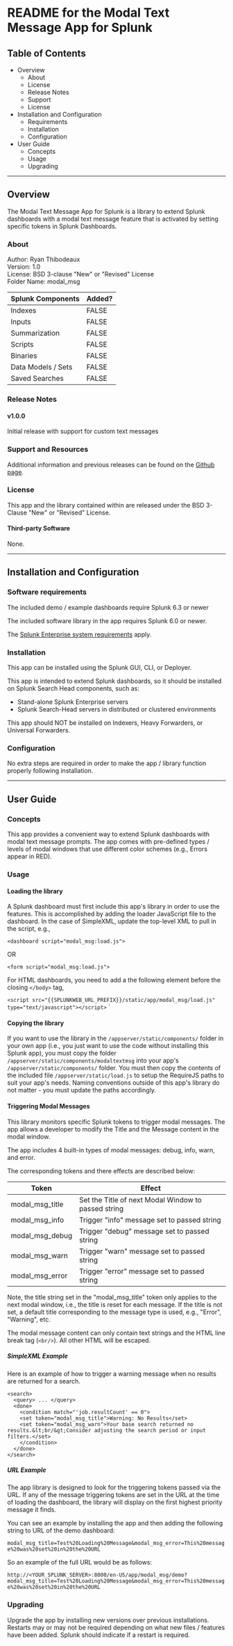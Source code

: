 # README for the Modal Text Message App for Splunk

## Table of Contents

- Overview
    - About
    - License
    - Release Notes
    - Support
    - License
- Installation and Configuration
    - Requirements
    - Installation
    - Configuration
- User Guide
    - Concepts
    - Usage
    - Upgrading

---

## Overview

The Modal Text Message App for Splunk is a library to extend Splunk dashboards with a modal text message feature that is activated by setting specific tokens in Splunk Dashboards.

### About

Author: Ryan Thibodeaux<br/>
Version: 1.0<br/>
License: BSD 3-clause "New" or "Revised" License<br/>
Folder Name: modal_msg<br/>


| Splunk Components | Added?|
| --- | --- |
| Indexes | FALSE |
| Inputs | FALSE |
| Summarization | FALSE |
| Scripts | FALSE |
| Binaries | FALSE |
| Data Models / Sets | FALSE |
| Saved Searches | FALSE |


### Release Notes

#### v1.0.0

Initial release with support for custom text messages

### Support and Resources

Additional information and previous releases can be found on the [Github page](https://github.com/thibodux/modal_msg).

### License

This app and the library contained within are released under the BSD 3-Clause "New" or "Revised" License. 

#### Third-party Software

None.

-----

## Installation and Configuration

### Software requirements

The included demo / example dashboards require Splunk 6.3 or newer

The included software library in the app requires Splunk 6.0 or newer.

The [Splunk Enterprise system requirements](http://docs.splunk.com/Documentation/Splunk/latest/Installation/Systemrequirements) apply.

### Installation

This app can be installed using the Splunk GUI, CLI, or Deployer. 

This app is intended to extend Splunk dashboards, so it should be installed on Splunk Search Head components, such as:

* Stand-alone Splunk Enterprise servers
* Splunk Search-Head servers in distributed or clustered environments

This app should NOT be installed on Indexers, Heavy Forwarders, or Universal Forwarders.

### Configuration

No extra steps are required in order to make the app / library function properly following installation.

-----

## User Guide

### Concepts
This app provides a convenient way to extend Splunk dashboards with modal text message prompts. The app comes with pre-defined types / levels of modal windows that use different color schemes (e.g., Errors appear in RED).

### Usage

#### Loading the library

A Splunk dashboard must first include this app's library in order to use the features. This is accomplished by adding the loader JavaScript file to the dashboard. In the case of SimpleXML, update the top-level XML to pull in the script, e.g.,

`<dashboard script="modal_msg:load.js">` 

OR 

`<form script="modal_msg:load.js">` 

For HTML dashboards, you need to add a the following element before the closing `</body>` tag, 

`<script src="{{SPLUNKWEB_URL_PREFIX}}/static/app/modal_msg/load.js" type="text/javascript"></script>`
`
#### Copying the library

If you want to use the library in the `/appserver/static/components/` folder in your own app (i.e., you just want to use the code without installing this Splunk app), you must copy the folder `/appserver/static/components/modaltextmsg` into your app's `/appserver/static/components/` folder. You must then copy the contents of the included file `/appserver/static/load.js` to setup the RequireJS paths to suit your app's needs. Naming conventions outside of this app's library do not matter - you must update the paths accordingly.

#### Triggering Modal Messages

This library monitors specific Splunk tokens to trigger modal messages. The app allows a developer to modify the Title and the Message content in the modal window.

The app includes 4 built-in types of modal messages: debug, info, warn, and error.

The corresponding tokens and there effects are described below:

| Token | Effect |
| --- | --- |
| modal_msg_title | Set the Title of next Modal Window to passed string |
| modal_msg_info | Trigger "info" message set to passed string |
| modal_msg_debug | Trigger "debug" message set to passed string |
| modal_msg_warn | Trigger "warn" message set to passed string |
| modal_msg_error | Trigger "error" message set to passed string |

Note, the title string set in the "modal_msg_title" token only applies to the next modal window, i.e., the title is reset for each message. If the title is not set, a default title corresponding to the message type is used, e.g., "Error", "Warning", etc.

The modal message content can only contain text strings and the HTML line break tag (`<br/>`). All other HTML will be escaped.

##### SimpleXML Example

Here is an example of how to trigger a warning message when no results are returned for a search.

```
<search>
  <query> ... </query>
  <done>
    <condition match="'job.resultCount' == 0">
    <set token="modal_msg_title">Warning: No Results</set>
    <set token="modal_msg_warn">Your base search returned no results.&lt;br/&gt;Consider adjusting the search period or input filters.</set>
    </condition>
  </done>
</search>
```

##### URL Example

The app library is designed to look for the triggering tokens passed via the URL. If any of the message triggering tokens are set in the URL at the time of loading the dashboard, the library will display on the first highest priority message it finds.

You can see an example by installing the app and then adding the following string to URL of the demo dashboard:

`modal_msg_title=Test%20Loading%20Message&modal_msg_error=This%20message%20was%20set%20in%20the%20URL`

So an example of the full URL would be as follows:

`http://<YOUR_SPLUNK_SERVER>:8000/en-US/app/modal_msg/demo?modal_msg_title=Test%20Loading%20Message&modal_msg_error=This%20message%20was%20set%20in%20the%20URL`

### Upgrading

Upgrade the app by installing new versions over previous installations. Restarts may or may not be required depending on what new files / features have been added. Splunk should indicate if a restart is required.
